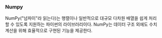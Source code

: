 ### Numpy
NumPy("넘파이"라 읽는다)는 행렬이나 일반적으로 대규모 다차원 배열을 쉽게 처리 할 수 있도록 지원하는 파이썬의 라이브러리이다. NumPy는 데이터 구조 외에도 수치 계산을 위해 효율적으로 구현된 기능을 제공한다.